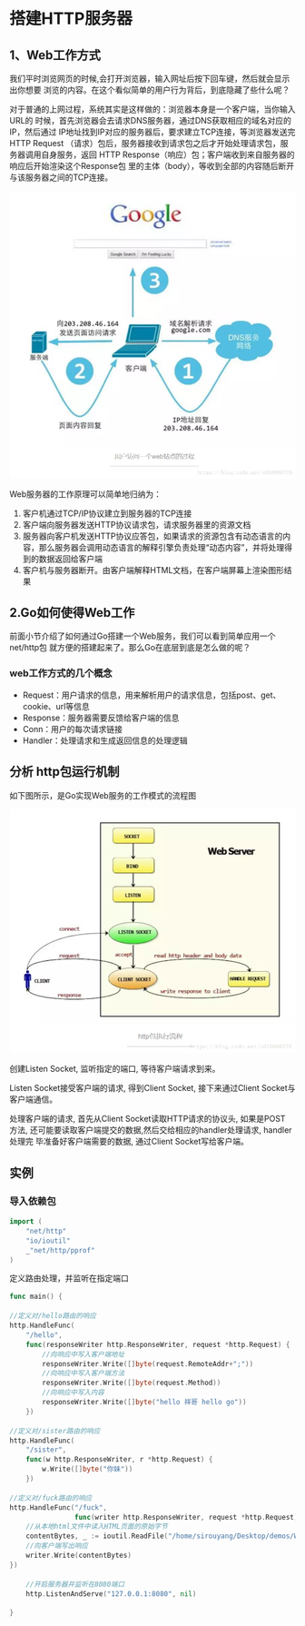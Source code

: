 # 搭建HTTP服务器

## 1、Web工作方式

我们平时浏览网页的时候,会打开浏览器，输入网址后按下回车键，然后就会显示出你想要 浏览的内容。在这个看似简单的用户行为背后，到底隐藏了些什么呢？

对于普通的上网过程，系统其实是这样做的：浏览器本身是一个客户端，当你输入URL的 时候，首先浏览器会去请求DNS服务器，通过DNS获取相应的域名对应的IP，然后通过 IP地址找到IP对应的服务器后，要求建立TCP连接，等浏览器发送完HTTP Request （请求）包后，服务器接收到请求包之后才开始处理请求包，服务器调用自身服务，返回 HTTP Response（响应）包；客户端收到来自服务器的响应后开始渲染这个Response包 里的主体（body），等收到全部的内容随后断开与该服务器之间的TCP连接。 

![20180913084404299](..\image\20180913084404299.png)


Web服务器的工作原理可以简单地归纳为：

1. 客户机通过TCP/IP协议建立到服务器的TCP连接
2. 客户端向服务器发送HTTP协议请求包，请求服务器里的资源文档
3. 服务器向客户机发送HTTP协议应答包，如果请求的资源包含有动态语言的内容，那么服务器会调用动态语言的解释引擎负责处理“动态内容”，并将处理得到的数据返回给客户端
4. 客户机与服务器断开。由客户端解释HTML文档，在客户端屏幕上渲染图形结果

## 2.Go如何使得Web工作

前面小节介绍了如何通过Go搭建一个Web服务，我们可以看到简单应用一个net/http包 就方便的搭建起来了。那么Go在底层到底是怎么做的呢？

### web工作方式的几个概念

- Request：用户请求的信息，用来解析用户的请求信息，包括post、get、cookie、url等信息
- Response：服务器需要反馈给客户端的信息
- Conn：用户的每次请求链接
- Handler：处理请求和生成返回信息的处理逻辑

## 分析 http包运行机制

如下图所示，是Go实现Web服务的工作模式的流程图 

![20180913084755391](..\image\20180913084755391.png)

创建Listen Socket, 监听指定的端口, 等待客户端请求到来。

Listen Socket接受客户端的请求, 得到Client Socket, 接下来通过Client Socket与 客户端通信。

处理客户端的请求, 首先从Client Socket读取HTTP请求的协议头, 如果是POST 方法, 还可能要读取客户端提交的数据,然后交给相应的handler处理请求, handler处理完 毕准备好客户端需要的数据, 通过Client Socket写给客户端。

## 实例

### 导入依赖包

```go
import (
    "net/http"
    "io/ioutil"
    _"net/http/pprof"
)
```

定义路由处理，并监听在指定端口

```go
func main() {

//定义对/hello路由的响应
http.HandleFunc(
    "/hello",
    func(responseWriter http.ResponseWriter, request *http.Request) {
        //向响应中写入客户端地址
        responseWriter.Write([]byte(request.RemoteAddr+";"))
        //向响应中写入客户端方法
        responseWriter.Write([]byte(request.Method))
        //向响应中写入内容
        responseWriter.Write([]byte("hello 祥哥 hello go"))
    })

//定义对/sister路由的响应
http.HandleFunc(
    "/sister",
    func(w http.ResponseWriter, r *http.Request) {
        w.Write([]byte("你妹"))
    })

//定义对/fuck路由的响应
http.HandleFunc("/fuck", 
                func(writer http.ResponseWriter, request *http.Request) {
    //从本地html文件中读入HTML页面的原始字节
    contentBytes, _ := ioutil.ReadFile("/home/sirouyang/Desktop/demos/W3/day5/02HTTP/fuck.html")
    //向客户端写出响应
    writer.Write(contentBytes)
})

    //开启服务器并监听在8080端口
    http.ListenAndServe("127.0.0.1:8080", nil)

}
```


